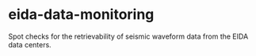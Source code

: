 # eida-data-monitoring
Spot checks for the retrievability of seismic waveform data from the EIDA data centers.
